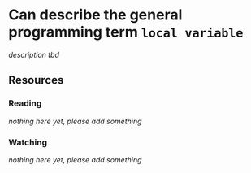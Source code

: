 # Can describe the general programming term `local variable`

_description tbd_

## Resources

### Reading

_nothing here yet, please add something_

### Watching

_nothing here yet, please add something_
